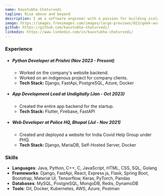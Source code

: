 ```yaml
---
name: Kaustubha Chaturvedi
tagline: Rise above and beyond
description: I am a software engineer with a passion for building scalable and reliable systems.
image: https://images.freeimages.com/images/large-previews/023/geek-avatar-1632962.jpg
github: https://github.com/kaustubha-chaturvedi/
linkedin: https://www.linkedin.com/in/kaustubha-chaturvedi/
---
```

### Experience

- ##### **Python Developer at Prishni (Nov 2023 - Present)**
    - Worked on the company's website backend.
    - Worked on an indigenous project for company clients.
    - **Tech Stack:** Django, FastApi, PostgreSQL, Azure, Docker

- ##### **App Development Lead at Undigitally (Jan - Oct 2023)**
    - Created the entire app backend for the startup.
    - **Tech Stack:** Flutter, Firebase, FastAPI

- ##### **Web Developer at Police HQ, Bhopal (Jul - Nov 2021)**
    - Created and deployed a website for India Covid Help Group under PHQ.
    - **Tech Stack:** Django, MariaDB, Self-Hosted Server, Docker

### Skills
- **Languages**: Java, Python, C++, C, JavaScript, HTML, CSS, SQL, Golang
- **Frameworks**: Django, FastApi, React, Express.js, Flask, Spring Boot, Bootstrap, Material UI, Tensorflow, Keras, PyTorch, Pandas
- **Databases**: MySQL, PostgreSQL, MongoDB, Redis, DynamoDB
- **Tools**: Git, Docker, Kubernetes, AWS, Azure, Postman